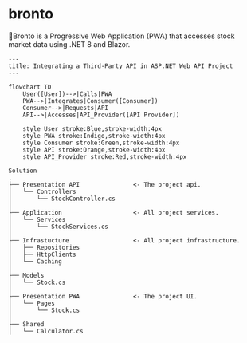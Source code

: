 ﻿# bronto
:sauropod:Bronto is a Progressive Web Application (PWA) that accesses stock market data using .NET 8 and Blazor.

```mermaid
---
title: Integrating a Third-Party API in ASP.NET Web API Project
---

flowchart TD
    User([User])-->|Calls|PWA
    PWA-->|Integrates|Consumer([Consumer])
    Consumer-->|Requests|API
    API-->|Accesses|API_Provider([API Provider])

    style User stroke:Blue,stroke-width:4px
    style PWA stroke:Indigo,stroke-width:4px
    style Consumer stroke:Green,stroke-width:4px
    style API stroke:Orange,stroke-width:4px
    style API_Provider stroke:Red,stroke-width:4px

```

    Solution
    .
    ├── Presentation API               <- The project api.
    │   └── Controllers
    │       └── StockController.cs
    │   
    ├── Application                    <- All project services.
    │   └── Services
    │       └── StockServices.cs
    │
    ├── Infrastucture                  <- All project infrastructure.
    │   ├── Repositories
    │   ├── HttpClients
    │   └── Caching
    │
    ├── Models
    │   └── Stock.cs
    │
    ├── Presentation PWA               <- The project UI.
    │   └── Pages
    │       └── Stock.cs
    │
    ├── Shared
    │   └── Calculator.cs